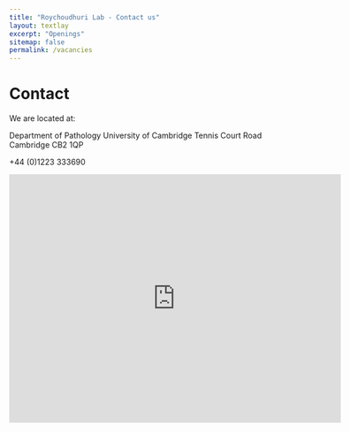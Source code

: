 ```yaml
---
title: "Roychoudhuri Lab - Contact us"
layout: textlay
excerpt: "Openings"
sitemap: false
permalink: /vacancies
---
```


# Contact 

We are located at: 

Department of Pathology
University of Cambridge
Tennis Court Road
Cambridge
CB2 1QP

+44 (0)1223 333690

<iframe src="https://www.google.com/maps/embed?pb=!1m18!1m12!1m3!1d2445.3242571077258!2d0.11956251564210538!3d52.20115467975496!2m3!1f0!2f0!3f0!3m2!1i1024!2i768!4f13.1!3m3!1m2!1s0x47d871d9b372538b%3A0x2eccbca777dde7ce!2sDepartment%20of%20Pathology%20University%20of%20Cambridge!5e0!3m2!1sen!2suk!4v1577053850114!5m2!1sen!2suk" width="600" height="450" frameborder="0" style="border:0;" allowfullscreen=""></iframe>

### 